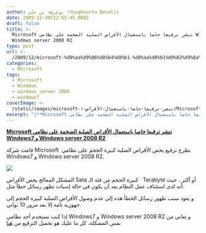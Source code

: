 ```yaml
---
author: يوغرطة بن علي (Youghourta Benali)
date: 2009-12-30T12:55:45.000Z
draft: false
title: >-
  Microsoft تنشر ترقيعا خاصا باستعمال الأقراص الصلبة الضخمة على نظامي Windows7 و
  Windows server 2008 R2
type: post
url: >-
  /2009/12/microsoft-%d8%aa%d9%86%d8%b4%d8%b1-%d8%aa%d8%b1%d9%82%d9%8a%d8%b9%d8%a7-%d8%ae%d8%a7%d8%b5%d8%a7-%d8%a8%d8%a7%d8%b3%d8%aa%d8%b9%d9%85%d8%a7%d9%84-%d8%a7%d9%84%d8%a3%d9%82%d8%b1%d8%a7%d8%b5-%d8%a7/
categories:
  - Microsoft
tags:
  - Microsoft
  - Windows
  - windows server 2008
  - windows7
coverImage: >-
  /static/images/microsoft-تنشر-ترقيعا-خاصا-باستعمال-الأقراص-ا/Microsoft-logo-300x218.jpg
excerpt: "[**Microsoft تنشر ترقيعا خاصا باستعمال الأقراص الصلبة الضخمة على نظامي Windows7 و Windows server 2008 R2**](https://www.it-scoop.com/2009/12/microsoft-%d8%aa%d9%86%d8%b4%d8%b1-%d8%aa%d8%b1%d9%82%d9%8a%d8%b9%d8%a7-%d8%ae%d8%a7%d8%b5%d8%a7-%d8%a8%d8%a7%d8%b3%d8%aa%d8%b9%d9%85%d8%a7%d9%84-%d8%a7%d9%84%d8%a3%d9%82%d8%b1%d8%a7%d8%b5-%d8%a7/)\n\nقامت شركة Microsoft \_بطرح ترقيع يخص الأقراص الصلبة كبيرة الحجم على نظامي Windows7 و Windows server 2008 R2.\n\n\n\nالمشكل المعالج يخص الأقراص Sata كبيرة الحجم من"
---
```

[**Microsoft تنشر ترقيعا خاصا باستعمال الأقراص الصلبة الضخمة على نظامي Windows7 و Windows server 2008 R2**](https://www.it-scoop.com/2009/12/microsoft-%d8%aa%d9%86%d8%b4%d8%b1-%d8%aa%d8%b1%d9%82%d9%8a%d8%b9%d8%a7-%d8%ae%d8%a7%d8%b5%d8%a7-%d8%a8%d8%a7%d8%b3%d8%aa%d8%b9%d9%85%d8%a7%d9%84-%d8%a7%d9%84%d8%a3%d9%82%d8%b1%d8%a7%d8%b5-%d8%a7/)

قامت شركة Microsoft  بطرح ترقيع يخص الأقراص الصلبة كبيرة الحجم على نظامي Windows7 و Windows server 2008 R2.

![](/static/images/microsoft-تنشر-ترقيعا-خاصا-باستعمال-الأقراص-ا/Microsoft-logo-300x218.jpg)

المشكل المعالج يخص الأقراص Sata كبيرة الحجم من فئة الـ   Terabyte أو أكثر ، حيث أنه لدى استئناف عمل النظام بعد أن يكون في حالة إسبات تظهر رسائل خطأ مثل:

و يعود سبب ظهور رسائل الخطأ هذه إلى عدم وصول الأقراص الصلبة كبيرة الحجم إلى جهوزية تامة إلا بعد مرور 10 ثواني.

إذا كنت تستخدم أحد نظامي Windows7 و Windows server 2008 R2 و تعاني من نفس المشكلة، كل ما عليك هو تحميل الترقيع من [هنا](http://support.microsoft.com/kb/977178/en-us)
